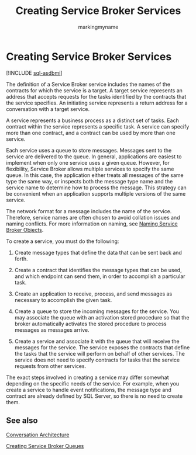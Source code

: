 ﻿---
title: Creating Service Broker Services
description: "The definition of a Service Broker service includes the names of the contracts for which the service is a target."
ms.prod: sql
ms.technology: configuration
ms.topic: conceptual
author: markingmyname
ms.author: maghan
ms.reviewer: mikeray
ms.date: "03/30/2022"
---

# Creating Service Broker Services

[!INCLUDE [sql-asdbmi](../../includes/applies-to-version/sql-asdbmi.md)]

The definition of a Service Broker service includes the names of the contracts for which the service is a target. A target service represents an address that accepts requests for the tasks identified by the contracts that the service specifies. An initiating service represents a return address for a conversation with a target service.

A service represents a business process as a distinct set of tasks. Each contract within the service represents a specific task. A service can specify more than one contract, and a contract can be used by more than one service.

Each service uses a queue to store messages. Messages sent to the service are delivered to the queue. In general, applications are easiest to implement when only one service uses a given queue. However, for flexibility, Service Broker allows multiple services to specify the same queue. In this case, the application either treats all messages of the same type the same way, or inspects both the message type name and the service name to determine how to process the message. This strategy can be convenient when an application supports multiple versions of the same service.

The network format for a message includes the name of the service. Therefore, service names are often chosen to avoid collation issues and naming conflicts. For more information on naming, see [Naming Service Broker Objects](naming-service-broker-objects.md).

To create a service, you must do the following:

1.  Create message types that define the data that can be sent back and forth.

2.  Create a contract that identifies the message types that can be used, and which endpoint can send them, in order to accomplish a particular task.

3.  Create an application to receive, process, and send messages as necessary to accomplish the given task.

4.  Create a queue to store the incoming messages for the service. You may associate the queue with an activation stored procedure so that the broker automatically activates the stored procedure to process messages as messages arrive.

5.  Create a service and associate it with the queue that will receive the messages for the service. The service exposes the contracts that define the tasks that the service will perform on behalf of other services. The service does not need to specify contracts for tasks that the service requests from other services.

The exact steps involved in creating a service may differ somewhat depending on the specific needs of the service. For example, when you create a service to handle event notifications, the message type and contract are already defined by SQL Server, so there is no need to create them.

## See also

[Conversation Architecture](conversation-architecture.md)

[Creating Service Broker Queues](creating-service-broker-queues.md)

